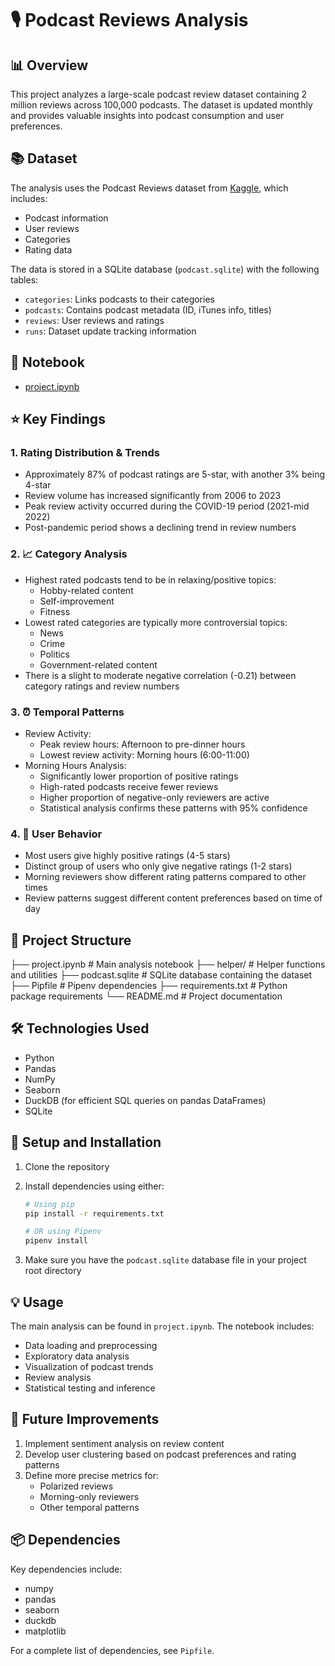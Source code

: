 # 🎙️ Podcast Reviews Analysis

## 📊 Overview
This project analyzes a large-scale podcast review dataset containing 2 million reviews across 100,000 podcasts. The dataset is updated monthly and provides valuable insights into podcast consumption and user preferences.

## 📚 Dataset
The analysis uses the Podcast Reviews dataset from [Kaggle](https://www.kaggle.com/datasets/thoughtvector/podcastreviews/versions/28), which includes:
- Podcast information
- User reviews
- Categories
- Rating data

The data is stored in a SQLite database (`podcast.sqlite`) with the following tables:
- `categories`: Links podcasts to their categories
- `podcasts`: Contains podcast metadata (ID, iTunes info, titles)
- `reviews`: User reviews and ratings
- `runs`: Dataset update tracking information

## 📗 Notebook
- [project.ipynb](https://github.com/MeiChieh/podcast-rating-analysis/blob/main/project.ipynb)


## ⭐ Key Findings

### 1. Rating Distribution & Trends
- Approximately 87% of podcast ratings are 5-star, with another 3% being 4-star
- Review volume has increased significantly from 2006 to 2023
- Peak review activity occurred during the COVID-19 period (2021-mid 2022)
- Post-pandemic period shows a declining trend in review numbers

### 2. 📈 Category Analysis
- Highest rated podcasts tend to be in relaxing/positive topics:
  - Hobby-related content
  - Self-improvement
  - Fitness
- Lowest rated categories are typically more controversial topics:
  - News
  - Crime
  - Politics
  - Government-related content
- There is a slight to moderate negative correlation (-0.21) between category ratings and review numbers

### 3. ⏰ Temporal Patterns
- Review Activity:
  - Peak review hours: Afternoon to pre-dinner hours
  - Lowest review activity: Morning hours (6:00-11:00)
- Morning Hours Analysis:
  - Significantly lower proportion of positive ratings
  - High-rated podcasts receive fewer reviews
  - Higher proportion of negative-only reviewers are active
  - Statistical analysis confirms these patterns with 95% confidence

### 4. 👥 User Behavior
- Most users give highly positive ratings (4-5 stars)
- Distinct group of users who only give negative ratings (1-2 stars)
- Morning reviewers show different rating patterns compared to other times
- Review patterns suggest different content preferences based on time of day

## 📁 Project Structure

├── project.ipynb # Main analysis notebook
├── helper/ # Helper functions and utilities
├── podcast.sqlite # SQLite database containing the dataset
├── Pipfile # Pipenv dependencies
├── requirements.txt # Python package requirements
└── README.md # Project documentation


## 🛠️ Technologies Used
- Python
- Pandas
- NumPy
- Seaborn
- DuckDB (for efficient SQL queries on pandas DataFrames)
- SQLite

## 🚀 Setup and Installation

1. Clone the repository
2. Install dependencies using either:
   ```bash
   # Using pip
   pip install -r requirements.txt
   
   # OR using Pipenv
   pipenv install
   ```

3. Make sure you have the `podcast.sqlite` database file in your project root directory

## 💡 Usage
The main analysis can be found in `project.ipynb`. The notebook includes:
- Data loading and preprocessing
- Exploratory data analysis
- Visualization of podcast trends
- Review analysis
- Statistical testing and inference

## 🔄 Future Improvements
1. Implement sentiment analysis on review content
2. Develop user clustering based on podcast preferences and rating patterns
3. Define more precise metrics for:
   - Polarized reviews
   - Morning-only reviewers
   - Other temporal patterns

## 📦 Dependencies
Key dependencies include:
- numpy
- pandas
- seaborn
- duckdb
- matplotlib

For a complete list of dependencies, see `Pipfile`.
